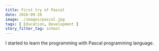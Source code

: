 ```yaml
---
title: First try of Pascal
date: 2016-09-20
image: ./images/pascal.jpg
tags: [ Education, Development ]
story_filter_tag: school
---
```


I started to learn the programming with Pascal programming language.
